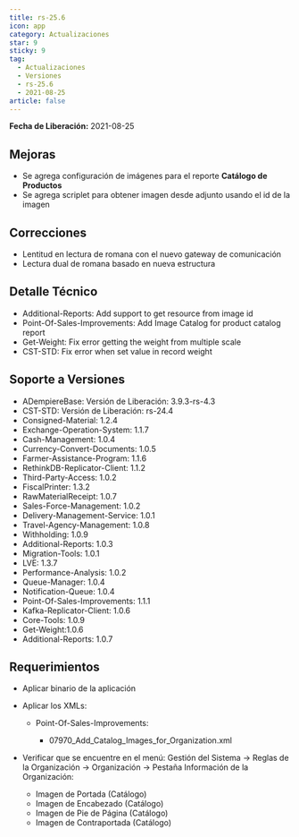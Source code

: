 ```yaml
---
title: rs-25.6
icon: app
category: Actualizaciones
star: 9
sticky: 9
tag:
  - Actualizaciones
  - Versiones
  - rs-25.6
  - 2021-08-25
article: false
---
```


**Fecha de Liberación:** 2021-08-25

## Mejoras

- Se agrega configuración de imágenes para el reporte **Catálogo de Productos**
- Se agrega scriplet para obtener imagen desde adjunto usando el id de la imagen

## Correcciones

- Lentitud en lectura de romana con el nuevo gateway de comunicación
- Lectura dual de romana basado en nueva estructura

## Detalle Técnico

- Additional-Reports: Add support to get resource from image id
- Point-Of-Sales-Improvements: Add Image Catalog for product catalog report
- Get-Weight: Fix error getting the weight from multiple scale
- CST-STD: Fix error when set value in record weight

## Soporte a Versiones

- ADempiereBase: Versión de Liberación: 3.9.3-rs-4.3
- CST-STD: Versión de Liberación: rs-24.4
- Consigned-Material: 1.2.4
- Exchange-Operation-System: 1.1.7
- Cash-Management: 1.0.4
- Currency-Convert-Documents: 1.0.5
- Farmer-Assistance-Program: 1.1.6
- RethinkDB-Replicator-Client: 1.1.2
- Third-Party-Access: 1.0.2
- FiscalPrinter: 1.3.2
- RawMaterialReceipt: 1.0.7
- Sales-Force-Management: 1.0.2
- Delivery-Management-Service: 1.0.1
- Travel-Agency-Management: 1.0.8
- Withholding: 1.0.9
- Additional-Reports: 1.0.3
- Migration-Tools: 1.0.1
- LVE: 1.3.7
- Performance-Analysis: 1.0.2
- Queue-Manager: 1.0.4
- Notification-Queue: 1.0.4
- Point-Of-Sales-Improvements: 1.1.1
- Kafka-Replicator-Client: 1.0.6
- Core-Tools: 1.0.9
- Get-Weight:1.0.6
- Additional-Reports: 1.0.7

## Requerimientos

- Aplicar binario de la aplicación

- Aplicar los XMLs:
  
  - Point-Of-Sales-Improvements:
  
    - 07970_Add_Catalog_Images_for_Organization.xml
  
- Verificar que se encuentre en el menú: Gestión del Sistema -> Reglas de la Organización -> Organización -> Pestaña Información de la Organización:

  - Imagen de Portada (Catálogo)
  - Imagen de Encabezado (Catálogo)
  - Imagen de Pie de Página (Catálogo)
  - Imagen de Contraportada (Catálogo)

